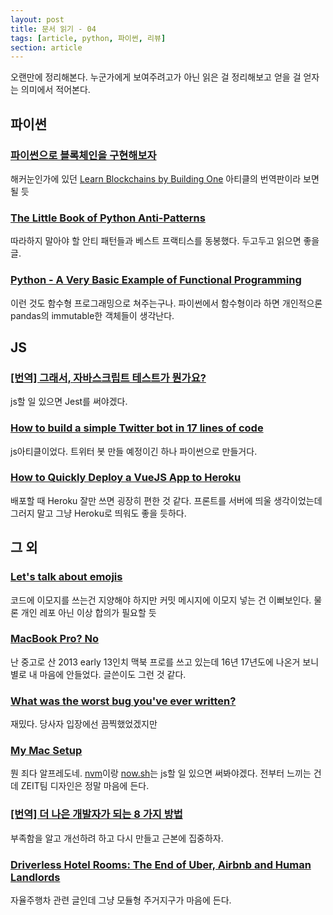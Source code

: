 ```yaml
---
layout: post
title: 문서 읽기 - 04
tags: [article, python, 파이썬, 리뷰]
section: article
---
```


오랜만에 정리해본다. 누군가에게 보여주려고가 아닌 읽은 걸 정리해보고 얻을 걸 얻자는 의미에서 적어본다.

## 파이썬
### [파이썬으로 블록체인을 구현해보자](https://blog.naver.com/pjt3591oo/221181592127)
해커눈인가에 있던 [Learn Blockchains by Building One](https://hackernoon.com/learn-blockchains-by-building-one-117428612f46) 아티클의 번역판이라 보면 될 듯

### [The Little Book of Python Anti-Patterns](https://docs.quantifiedcode.com/python-anti-patterns/index.html)
따라하지 말아야 할 안티 패턴들과 베스트 프랙티스를 동봉했다. 두고두고 읽으면 좋을 글.

### [Python - A Very Basic Example of Functional Programming](http://dev.prodigi.us/post/python-very-basic-example-functional-programming/)
이런 것도 함수형 프로그래밍으로 쳐주는구나. 파이썬에서 함수형이라 하면 개인적으론 pandas의 immutable한 객체들이 생각난다.

## JS
### [[번역] 그래서, 자바스크립트 테스트가 뭔가요?](https://medium.com/@rinae/%EB%B2%88%EC%97%AD-%EA%B7%B8%EB%9E%98%EC%84%9C-%EC%9E%90%EB%B0%94%EC%8A%A4%ED%81%AC%EB%A6%BD%ED%8A%B8-%ED%85%8C%EC%8A%A4%ED%8A%B8%EA%B0%80-%EB%AD%94%EA%B0%80%EC%9A%94-63b41f96e7d7)
js할 일 있으면 Jest를 써야겠다.

### [How to build a simple Twitter bot in 17 lines of code](https://dev.to/omarhashimoto/how-to-build-a-simple-twitter-bot-in-17-lines-ofcode-2aan)
js아티클이었다. 트위터 봇 만들 예정이긴 하나 파이썬으로 만들거다.

### [How to Quickly Deploy a VueJS App to Heroku](https://dev.to/jmbejar/how-to-quickly-deploy-a-vuejs-app-to-heroku-5b0f)
배포할 때 Heroku 잘만 쓰면 굉장히 편한 것 같다. 프론트를 서버에 띄울 생각이었는데 그러지 말고 그냥 Heroku로 띄워도 좋을 듯하다.


## 그 외
### [Let's talk about emojis](https://dev.to/fbnlsr/lets-talk-about-emojis-2788)
코드에 이모지를 쓰는건 지양해야 하지만 커밋 메시지에 이모지 넣는 건 이뻐보인다. 물론 개인 레포 아닌 이상 합의가 필요할 듯

### [MacBook Pro? No](http://shahidkamal.com/macbook-pro-no/)
난 중고로 산 2013 early 13인치 맥북 프로를 쓰고 있는데 16년 17년도에 나온거 보니 별로 내 마음에 안들었다. 글쓴이도 그런 것 같다.

### [What was the worst bug you've ever written?](https://dev.to/ben/what-was-the-worst-bug-youve-ever-written-2cn7)
재밌다. 당사자 입장에선 끔찍했었겠지만

### [My Mac Setup](https://dev.to/nickytonline/my-mac-setup-2m05)
뭔 죄다 알프레도네. [nvm](https://github.com/creationix/nvm)이랑 [now.sh](https://zeit.co/now)는 js할 일 있으면 써봐야겠다. 전부터 느끼는 건데 ZEIT팀 디자인은 정말 마음에 든다.

### [[번역] 더 나은 개발자가 되는 8 가지 방법](https://medium.com/@mnpk/%EB%B2%88%EC%97%AD-%EB%8D%94-%EB%82%98%EC%9D%80-%EA%B0%9C%EB%B0%9C%EC%9E%90%EA%B0%80-%EB%90%98%EB%8A%94-8-%EA%B0%80%EC%A7%80-%EB%B0%A9%EB%B2%95-45ea6cd70114)
부족함을 알고 개선하려 하고 다시 만들고 근본에 집중하자.

### [Driverless Hotel Rooms: The End of Uber, Airbnb and Human Landlords](https://hackernoon.com/driverless-hotel-rooms-the-end-of-uber-airbnb-and-human-landlords-e39f92cf16e1)
자율주행차 관련 글인데 그냥 모듈형 주거지구가 마음에 든다.
